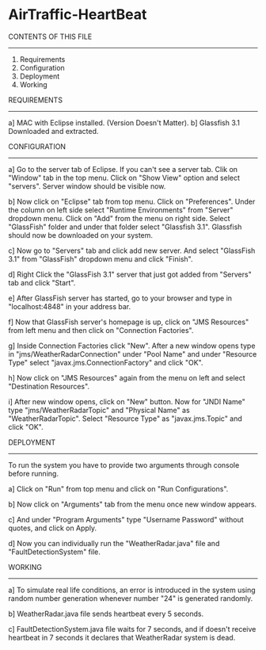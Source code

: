 # AirTraffic-HeartBeat

CONTENTS OF THIS FILE
_____________________
1. Requirements
2. Configuration
3. Deployment
4. Working

REQUIREMENTS
____________
a] MAC with Eclipse installed. (Version Doesn't Matter).
b] Glassfish 3.1 Downloaded and extracted.

CONFIGURATION
_____________
a] Go to the server tab of Eclipse.
If you can't see a server tab. Clik on "Window" tab in the top menu. Click on "Show View" option and select "servers". Server window should be visible now.

b] Now click on "Eclipse" tab from top menu. Click on "Preferences".
Under the column on left side select "Runtime Environments" from "Server" dropdown menu.
Click on "Add" from the menu on right side. 
Select "GlassFish" folder and under that folder select "Glassfish 3.1".
Glassfish should now be downloaded on your system.

c] Now go to "Servers" tab and click add new server.
And select "GlassFish 3.1" from "GlassFish" dropdown menu and click "Finish".

d] Right Click the "GlassFish 3.1" server that just got added from "Servers" tab and click "Start".

e] After GlassFish server has started, go to your browser and type in "localhost:4848" in your address bar.

f] Now that GlassFish server's homepage is up, click on "JMS Resources" from left menu and then click on "Connection Factories".

g] Inside Connection Factories click "New". After a new window opens type in "jms/WeatherRadarConnection" under "Pool Name" and under "Resource Type" select "javax.jms.ConnectionFactory" and click "OK".

h] Now click on "JMS Resources" again from the menu on left and select "Destination Resources".

i] After new window opens, click on "New" button.
Now for "JNDI Name" type "jms/WeatherRadarTopic" and "Physical Name" as "WeatherRadarTopic".
Select "Resource Type" as "javax.jms.Topic" and click "OK".

DEPLOYMENT
__________
To run the system you have to provide two arguments through console before running.

a] Click on "Run" from top menu and click on "Run Configurations".

b] Now click on "Arguments" tab from the menu once new window appears.

c] And under "Program Arguments" type "Username Password" without quotes, and click on Apply.

d] Now you can individually run the "WeatherRadar.java" file and "FaultDetectionSystem" file.


WORKING
_______
a] To simulate real life conditions, an error is introduced in the system using random number generation whenever number "24" is generated randomly.

b] WeatherRadar.java file sends heartbeat every 5 seconds.

c] FaultDetectionSystem.java file waits for 7 seconds, and if doesn't receive heartbeat in 7 seconds it declares that WeatherRadar system is dead.

